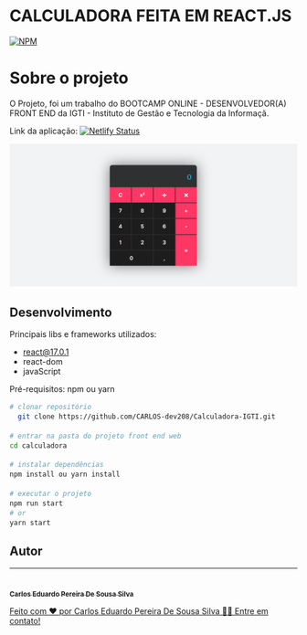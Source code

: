 
# CALCULADORA FEITA EM REACT.JS
[![NPM](https://img.shields.io/npm/l/react)](https://github.com/CARLOS-dev208/Calculadora-IGTI/blob/main/LICENSE) 



# Sobre o projeto
  O Projeto, foi um trabalho do BOOTCAMP ONLINE - DESENVOLVEDOR(A) FRONT END da IGTI - Instituto de Gestão e Tecnologia da Informaçã.

  Link da aplicação:   [![Netlify Status](https://api.netlify.com/api/v1/badges/ab355f37-f82d-4242-aecf-24227e9b4029/deploy-status)](https://carlos-eduardo-calculadora.netlify.app)
  
 
![CalculadoraGif](https://github.com/CARLOS-dev208/Calculadora-IGTI/blob/main/public/Calculadora2.gif)

## Desenvolvimento 
Principais libs e frameworks utilizados:

- react@17.0.1
- react-dom
- javaScript

Pré-requisitos: npm ou yarn

```bash
# clonar repositório
  git clone https://github.com/CARLOS-dev208/Calculadora-IGTI.git

# entrar na pasta do projeto front end web
cd calculadora

# instalar dependências
npm install ou yarn install

# executar o projeto
npm run start
# or
yarn start 
```

## Autor

---

<a href="https://www.robsonnatanael.com.br">
 <img style="border-radius: 50%;" src="https://avatars.githubusercontent.com/u/62676357?s=400&u=c2e61c42fe62850dd3cd4b7b06cd894097ccfc45&v=4" width="100px;" alt=""/>
 <br />
 <sub><b>Carlos Eduardo Pereira De Sousa Silva</b></sub>
  

Feito com ❤️ por Carlos Eduardo Pereira De Sousa Silva 👋🏽 Entre em contato!








